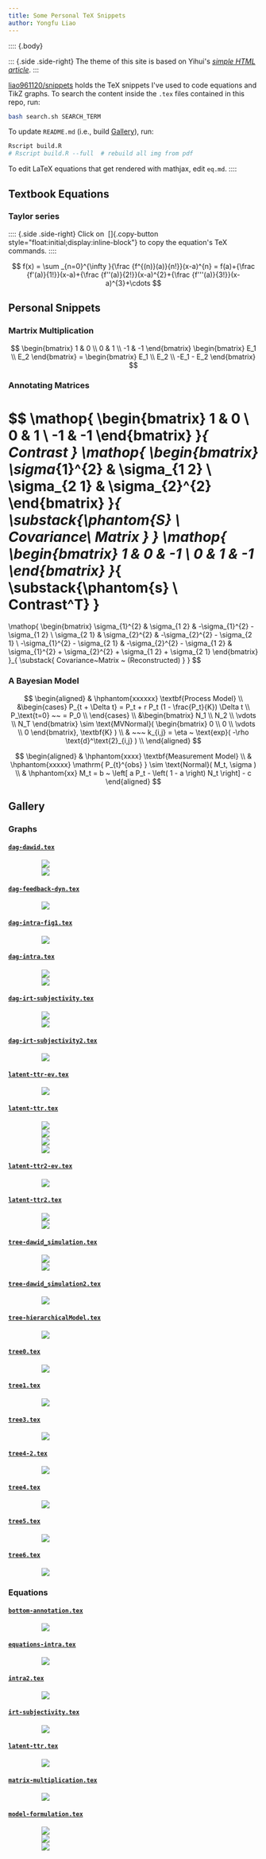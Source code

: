 ```yaml
---
title: Some Personal TeX Snippets
author: Yongfu Liao
---
```



<!-- 
To Do: 
    move mathjax to document bottom (pandoc_html())
    copy math TeX command button (JS)
        1. extract plain text from .math.display
        2. save to some element
        3. add a copy button
 -->

:::: {.body}

::: {.side .side-right}
The theme of this site is based on Yihui's [*simple HTML article*](https://yihui.org/en/2023/10/html-article/).
:::

[liao961120/snippets](https://github.com/liao961120/snippets) holds the TeX snippets I've used to code equations and TikZ graphs. To search the content inside the `.tex` files contained in this repo, run:

```bash
bash search.sh SEARCH_TERM
```

To update `README.md` (i.e., build [Gallery](#gallery)), run:

```bash
Rscript build.R
# Rscript build.R --full  # rebuild all img from pdf
```

To edit LaTeX equations that get rendered with mathjax, edit `eq.md`.
::::



Textbook Equations
------------------

### Taylor series

:::: {.side .side-right}
Click on &nbsp;[]{.copy-button style="float:initial;display:inline-block"} 
to copy the equation's TeX commands.
::::

$$
f(x) = \sum _{n=0}^{\infty }{\frac {f^{(n)}(a)}{n!}}(x-a)^{n} 
     = f(a)+{\frac {f'(a)}{1!}}(x-a)+{\frac {f''(a)}{2!}}(x-a)^{2}+{\frac {f'''(a)}{3!}}(x-a)^{3}+\cdots
$$



Personal Snippets
-----------------

### Martrix Multiplication

$$
\begin{bmatrix}
    1 & 0 \\
    0 & 1 \\
    -1 & -1
    \end{bmatrix} 
    \begin{bmatrix}
    E_1 \\
    E_2
    \end{bmatrix} = 
    \begin{bmatrix}
    E_1 \\
    E_2 \\
    -E_1 - E_2
\end{bmatrix}
$$


### Annotating Matrices

$$
\mathop{
   \begin{bmatrix}
   1 & 0 \\
   0 & 1 \\
   -1 & -1
   \end{bmatrix}
}_{ Contrast } 
\mathop{
   \begin{bmatrix}
   \sigma_{1}^{2} & \sigma_{1 2} \\
   \sigma_{2 1} & \sigma_{2}^{2} 
   \end{bmatrix}
}_{ \substack{\phantom{S} \\ Covariance\\ Matrix } } 
\mathop{
   \begin{bmatrix}
   1 & 0 & -1 \\
   0 & 1 & -1
   \end{bmatrix}
}_{  \substack{\phantom{s} \\ Contrast^T} } 
=
\mathop{
   \begin{bmatrix}
   \sigma_{1}^{2}                 & \sigma_{1 2}                     & -\sigma_{1}^{2} - \sigma_{1 2} \\
   \sigma_{2 1}                   & \sigma_{2}^{2}                   & -\sigma_{2}^{2} - \sigma_{2 1} \\
   -\sigma_{1}^{2} - \sigma_{2 1} & -\sigma_{2}^{2} - \sigma_{1 2} & \sigma_{1}^{2} + \sigma_{2}^{2} + \sigma_{1 2} + \sigma_{2 1}
   \end{bmatrix}
}_{ \substack{ Covariance~Matrix ~ (Reconstructed) } } 
$$


### A Bayesian Model

$$
\begin{aligned} 
    & \hphantom{xxxxxx} \textbf{Process Model} \\
    &\begin{cases}
        P_{t + \Delta t} = P_t + r P_t (1 - \frac{P_t}{K}) \Delta t \\
        P_\text{t=0}  ~~ = P_0 \\
    \end{cases} 
    \\
    &\begin{bmatrix}
        N_1 \\
        N_2 \\
        \vdots \\
        N_T
    \end{bmatrix} \sim \text{MVNormal}( 
        \begin{bmatrix}
            0 \\
            0 \\
            \vdots \\
            0
        \end{bmatrix}, 
    \textbf{K} ) 
    \\
    & ~~~ k_{i,j} = \eta ~ \text{exp}( -\rho \text{d}^\text{2}_{i,j} ) \\
\end{aligned}
$$


$$
\begin{aligned}
    & \hphantom{xxxx} \textbf{Measurement Model} \\
    & \hphantom{xxxxx} \mathrm{ P_{t}^{obs} }  \sim \text{Normal}( M_t, \sigma )  \\
    & \hphantom{xx} M_t                     =  b ~ \left[ a P_t - \left( 1 - a \right) N_t \right] - c 
\end{aligned}
$$


<!-- GALLERY -->
<!-- The content below is autogenerated, edit build.R instead. -->

Gallery
-------

### Graphs

#### [`dag-dawid.tex`](https://github.com/liao961120/snippets/tree/main/tikz/dag-dawid.tex)
   <img src="tikz/PDF/dag-dawid_1.png" style="display:block;max-height:300px;max-width:370px; margin:0 auto; padding: 0 auto;" />
   <img src="tikz/PDF/dag-dawid_2.png" style="display:block;max-height:300px;max-width:370px; margin:0 auto; padding: 0 auto;" />

#### [`dag-feedback-dyn.tex`](https://github.com/liao961120/snippets/tree/main/tikz/dag-feedback-dyn.tex)
   <img src="tikz/PDF/dag-feedback-dyn.png" style="display:block;max-height:300px;max-width:370px; margin:0 auto; padding: 0 auto;" />

#### [`dag-intra-fig1.tex`](https://github.com/liao961120/snippets/tree/main/tikz/dag-intra-fig1.tex)
   <img src="tikz/PDF/dag-intra-fig1.png" style="display:block;max-height:300px;max-width:370px; margin:0 auto; padding: 0 auto;" />

#### [`dag-intra.tex`](https://github.com/liao961120/snippets/tree/main/tikz/dag-intra.tex)
   <img src="tikz/PDF/dag-intra-fig1.png" style="display:block;max-height:300px;max-width:370px; margin:0 auto; padding: 0 auto;" />
   <img src="tikz/PDF/dag-intra.png" style="display:block;max-height:300px;max-width:370px; margin:0 auto; padding: 0 auto;" />

#### [`dag-irt-subjectivity.tex`](https://github.com/liao961120/snippets/tree/main/tikz/dag-irt-subjectivity.tex)
   <img src="tikz/PDF/dag-irt-subjectivity.png" style="display:block;max-height:300px;max-width:370px; margin:0 auto; padding: 0 auto;" />
   <img src="tikz/PDF/dag-irt-subjectivity2.png" style="display:block;max-height:300px;max-width:370px; margin:0 auto; padding: 0 auto;" />

#### [`dag-irt-subjectivity2.tex`](https://github.com/liao961120/snippets/tree/main/tikz/dag-irt-subjectivity2.tex)
   <img src="tikz/PDF/dag-irt-subjectivity2.png" style="display:block;max-height:300px;max-width:370px; margin:0 auto; padding: 0 auto;" />

#### [`latent-ttr-ev.tex`](https://github.com/liao961120/snippets/tree/main/tikz/latent-ttr-ev.tex)
   <img src="tikz/PDF/latent-ttr-ev.png" style="display:block;max-height:300px;max-width:370px; margin:0 auto; padding: 0 auto;" />

#### [`latent-ttr.tex`](https://github.com/liao961120/snippets/tree/main/tikz/latent-ttr.tex)
   <img src="tikz/PDF/latent-ttr-ev.png" style="display:block;max-height:300px;max-width:370px; margin:0 auto; padding: 0 auto;" />
   <img src="tikz/PDF/latent-ttr.png" style="display:block;max-height:300px;max-width:370px; margin:0 auto; padding: 0 auto;" />
   <img src="tikz/PDF/latent-ttr2-ev.png" style="display:block;max-height:300px;max-width:370px; margin:0 auto; padding: 0 auto;" />
   <img src="tikz/PDF/latent-ttr2.png" style="display:block;max-height:300px;max-width:370px; margin:0 auto; padding: 0 auto;" />

#### [`latent-ttr2-ev.tex`](https://github.com/liao961120/snippets/tree/main/tikz/latent-ttr2-ev.tex)
   <img src="tikz/PDF/latent-ttr2-ev.png" style="display:block;max-height:300px;max-width:370px; margin:0 auto; padding: 0 auto;" />

#### [`latent-ttr2.tex`](https://github.com/liao961120/snippets/tree/main/tikz/latent-ttr2.tex)
   <img src="tikz/PDF/latent-ttr2-ev.png" style="display:block;max-height:300px;max-width:370px; margin:0 auto; padding: 0 auto;" />
   <img src="tikz/PDF/latent-ttr2.png" style="display:block;max-height:300px;max-width:370px; margin:0 auto; padding: 0 auto;" />

#### [`tree-dawid_simulation.tex`](https://github.com/liao961120/snippets/tree/main/tikz/tree-dawid_simulation.tex)
   <img src="tikz/PDF/tree-dawid_simulation.png" style="display:block;max-height:300px;max-width:370px; margin:0 auto; padding: 0 auto;" />
   <img src="tikz/PDF/tree-dawid_simulation2.png" style="display:block;max-height:300px;max-width:370px; margin:0 auto; padding: 0 auto;" />

#### [`tree-dawid_simulation2.tex`](https://github.com/liao961120/snippets/tree/main/tikz/tree-dawid_simulation2.tex)
   <img src="tikz/PDF/tree-dawid_simulation2.png" style="display:block;max-height:300px;max-width:370px; margin:0 auto; padding: 0 auto;" />

#### [`tree-hierarchicalModel.tex`](https://github.com/liao961120/snippets/tree/main/tikz/tree-hierarchicalModel.tex)
   <img src="tikz/PDF/tree-hierarchicalModel.png" style="display:block;max-height:300px;max-width:370px; margin:0 auto; padding: 0 auto;" />

#### [`tree0.tex`](https://github.com/liao961120/snippets/tree/main/tikz/tree0.tex)
   <img src="tikz/PDF/tree0.png" style="display:block;max-height:300px;max-width:370px; margin:0 auto; padding: 0 auto;" />

#### [`tree1.tex`](https://github.com/liao961120/snippets/tree/main/tikz/tree1.tex)
   <img src="tikz/PDF/tree1.png" style="display:block;max-height:300px;max-width:370px; margin:0 auto; padding: 0 auto;" />

#### [`tree3.tex`](https://github.com/liao961120/snippets/tree/main/tikz/tree3.tex)
   <img src="tikz/PDF/tree3.png" style="display:block;max-height:300px;max-width:370px; margin:0 auto; padding: 0 auto;" />

#### [`tree4-2.tex`](https://github.com/liao961120/snippets/tree/main/tikz/tree4-2.tex)
   <img src="tikz/PDF/tree4-2.png" style="display:block;max-height:300px;max-width:370px; margin:0 auto; padding: 0 auto;" />

#### [`tree4.tex`](https://github.com/liao961120/snippets/tree/main/tikz/tree4.tex)
   <img src="tikz/PDF/tree4-2.png" style="display:block;max-height:300px;max-width:370px; margin:0 auto; padding: 0 auto;" />

#### [`tree5.tex`](https://github.com/liao961120/snippets/tree/main/tikz/tree5.tex)
   <img src="tikz/PDF/tree5.png" style="display:block;max-height:300px;max-width:370px; margin:0 auto; padding: 0 auto;" />

#### [`tree6.tex`](https://github.com/liao961120/snippets/tree/main/tikz/tree6.tex)
   <img src="tikz/PDF/tree6.png" style="display:block;max-height:300px;max-width:370px; margin:0 auto; padding: 0 auto;" />

### Equations

#### [`bottom-annotation.tex`](https://github.com/liao961120/snippets/tree/main/eq/bottom-annotation.tex)
   <img src="eq/PDF/bottom-annotation.png" style="display:block;max-height:300px;max-width:370px; margin:0 auto; padding: 0 auto;" />

#### [`equations-intra.tex`](https://github.com/liao961120/snippets/tree/main/eq/equations-intra.tex)
   <img src="eq/PDF/equations-intra.png" style="display:block;max-height:300px;max-width:370px; margin:0 auto; padding: 0 auto;" />

#### [`intra2.tex`](https://github.com/liao961120/snippets/tree/main/eq/intra2.tex)
   <img src="eq/PDF/intra2.png" style="display:block;max-height:300px;max-width:370px; margin:0 auto; padding: 0 auto;" />

#### [`irt-subjectivity.tex`](https://github.com/liao961120/snippets/tree/main/eq/irt-subjectivity.tex)
   <img src="eq/PDF/irt-subjectivity.png" style="display:block;max-height:300px;max-width:370px; margin:0 auto; padding: 0 auto;" />

#### [`latent-ttr.tex`](https://github.com/liao961120/snippets/tree/main/eq/latent-ttr.tex)
   <img src="eq/PDF/latent-ttr.png" style="display:block;max-height:300px;max-width:370px; margin:0 auto; padding: 0 auto;" />

#### [`matrix-multiplication.tex`](https://github.com/liao961120/snippets/tree/main/eq/matrix-multiplication.tex)
   <img src="eq/PDF/matrix-multiplication.png" style="display:block;max-height:300px;max-width:370px; margin:0 auto; padding: 0 auto;" />

#### [`model-formulation.tex`](https://github.com/liao961120/snippets/tree/main/eq/model-formulation.tex)
   <img src="eq/PDF/model-formulation_1.png" style="display:block;max-height:300px;max-width:370px; margin:0 auto; padding: 0 auto;" />
   <img src="eq/PDF/model-formulation_2.png" style="display:block;max-height:300px;max-width:370px; margin:0 auto; padding: 0 auto;" />
   <img src="eq/PDF/model-formulation_3.png" style="display:block;max-height:300px;max-width:370px; margin:0 auto; padding: 0 auto;" />
